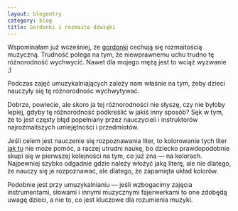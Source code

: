 ```yaml
---
layout: blogentry
category: blog
title: Gordonki i rozmaite dźwięki
---
```


Wspominałam już wcześniej, że [gordonki](/blog/2017/04/02/co-to-sa-gordonki/) cechują się rozmaitością muzyczną.
Trudność polega na tym, że niewprawnemu uchu trudno tę różnorodność wychwycić. Nawet dla mojego mężą jest to wciąż wyzwanie ;)

Podczas zajęć umuzykalniających zależy nam właśnie na tym, żeby dzieci nauczyły się tę różnorodnośc wychwytywać.

Dobrze, powiecie, ale skoro ja tej różnorodności nie słyszę, czy nie byłoby lepiej, gdyby tę różnorodność podkreślić w jakiś inny sposób? 
Sęk w tym, że to jest częsty błąd popełniany przez nauczycieli i instruktorów najrozmaitszych umiejętności i przedmiotów.

Jeśli celem jest nauczenie się rozpoznawania liter, to kolorowanie tych liter [jak tu](http://zabawkizdrewna.sklep.pl/allegro/goki/gk601.jpg) nie może pomóc, a raczej utrudni naukę, bo dziecko prawdopodobnie skupi się w pierwszej kolejności na tym, co już zna &mdash; na kolorach. Najpewniej szybko odgadnie gdzie należy włożyć jaką literę, ale nie dlatego, że nauczy się je rozpoznawać, ale dlatego, że zapamięta układ kolorów.

Podobnie jest przy umuzykalnianiu &mdash; jeśli wzbogacimy zajęcia instrumentami, słowami i innymi muzycznymi fajerwerkami to one zdobędą uwagę dzieci, a nie to, co jest kluczowe dla rozumienia muzyki.

